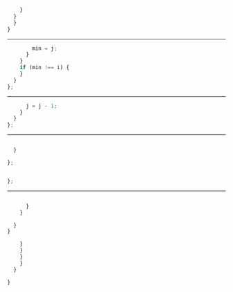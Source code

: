 




```js
    }
  }
  }
}
```

---



```js
        min = j;
      }
    }
    if (min !== i) {
    }
  }
};
```

---




```js
      j = j - 1;
    }
  }
};
```

---




```js

  }

};
```

```js

};
```

---



```js

      }
    }

  }
}
```


```js
    }
    }
    }
    }
  }

}
```
